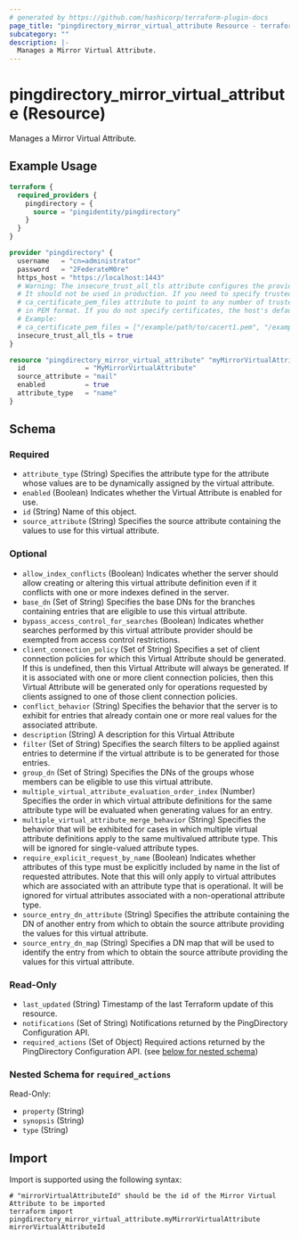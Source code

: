 ```yaml
---
# generated by https://github.com/hashicorp/terraform-plugin-docs
page_title: "pingdirectory_mirror_virtual_attribute Resource - terraform-provider-pingdirectory"
subcategory: ""
description: |-
  Manages a Mirror Virtual Attribute.
---
```


# pingdirectory_mirror_virtual_attribute (Resource)

Manages a Mirror Virtual Attribute.

## Example Usage

```terraform
terraform {
  required_providers {
    pingdirectory = {
      source = "pingidentity/pingdirectory"
    }
  }
}

provider "pingdirectory" {
  username   = "cn=administrator"
  password   = "2FederateM0re"
  https_host = "https://localhost:1443"
  # Warning: The insecure_trust_all_tls attribute configures the provider to trust any certificate presented by the PingDirectory server.
  # It should not be used in production. If you need to specify trusted CA certificates, use the
  # ca_certificate_pem_files attribute to point to any number of trusted CA certificate files
  # in PEM format. If you do not specify certificates, the host's default root CA set will be used.
  # Example:
  # ca_certificate_pem_files = ["/example/path/to/cacert1.pem", "/example/path/to/cacert2.pem"]
  insecure_trust_all_tls = true
}

resource "pingdirectory_mirror_virtual_attribute" "myMirrorVirtualAttribute" {
  id               = "MyMirrorVirtualAttribute"
  source_attribute = "mail"
  enabled          = true
  attribute_type   = "name"
}
```

<!-- schema generated by tfplugindocs -->
## Schema

### Required

- `attribute_type` (String) Specifies the attribute type for the attribute whose values are to be dynamically assigned by the virtual attribute.
- `enabled` (Boolean) Indicates whether the Virtual Attribute is enabled for use.
- `id` (String) Name of this object.
- `source_attribute` (String) Specifies the source attribute containing the values to use for this virtual attribute.

### Optional

- `allow_index_conflicts` (Boolean) Indicates whether the server should allow creating or altering this virtual attribute definition even if it conflicts with one or more indexes defined in the server.
- `base_dn` (Set of String) Specifies the base DNs for the branches containing entries that are eligible to use this virtual attribute.
- `bypass_access_control_for_searches` (Boolean) Indicates whether searches performed by this virtual attribute provider should be exempted from access control restrictions.
- `client_connection_policy` (Set of String) Specifies a set of client connection policies for which this Virtual Attribute should be generated. If this is undefined, then this Virtual Attribute will always be generated. If it is associated with one or more client connection policies, then this Virtual Attribute will be generated only for operations requested by clients assigned to one of those client connection policies.
- `conflict_behavior` (String) Specifies the behavior that the server is to exhibit for entries that already contain one or more real values for the associated attribute.
- `description` (String) A description for this Virtual Attribute
- `filter` (Set of String) Specifies the search filters to be applied against entries to determine if the virtual attribute is to be generated for those entries.
- `group_dn` (Set of String) Specifies the DNs of the groups whose members can be eligible to use this virtual attribute.
- `multiple_virtual_attribute_evaluation_order_index` (Number) Specifies the order in which virtual attribute definitions for the same attribute type will be evaluated when generating values for an entry.
- `multiple_virtual_attribute_merge_behavior` (String) Specifies the behavior that will be exhibited for cases in which multiple virtual attribute definitions apply to the same multivalued attribute type. This will be ignored for single-valued attribute types.
- `require_explicit_request_by_name` (Boolean) Indicates whether attributes of this type must be explicitly included by name in the list of requested attributes. Note that this will only apply to virtual attributes which are associated with an attribute type that is operational. It will be ignored for virtual attributes associated with a non-operational attribute type.
- `source_entry_dn_attribute` (String) Specifies the attribute containing the DN of another entry from which to obtain the source attribute providing the values for this virtual attribute.
- `source_entry_dn_map` (String) Specifies a DN map that will be used to identify the entry from which to obtain the source attribute providing the values for this virtual attribute.

### Read-Only

- `last_updated` (String) Timestamp of the last Terraform update of this resource.
- `notifications` (Set of String) Notifications returned by the PingDirectory Configuration API.
- `required_actions` (Set of Object) Required actions returned by the PingDirectory Configuration API. (see [below for nested schema](#nestedatt--required_actions))

<a id="nestedatt--required_actions"></a>
### Nested Schema for `required_actions`

Read-Only:

- `property` (String)
- `synopsis` (String)
- `type` (String)

## Import

Import is supported using the following syntax:

```shell
# "mirrorVirtualAttributeId" should be the id of the Mirror Virtual Attribute to be imported
terraform import pingdirectory_mirror_virtual_attribute.myMirrorVirtualAttribute mirrorVirtualAttributeId
```
